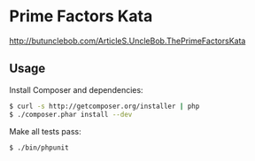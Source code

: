 # Prime Factors Kata

http://butunclebob.com/ArticleS.UncleBob.ThePrimeFactorsKata

## Usage

Install Composer and dependencies:

```bash
$ curl -s http://getcomposer.org/installer | php
$ ./composer.phar install --dev
```

Make all tests pass:

```bash
$ ./bin/phpunit
```
